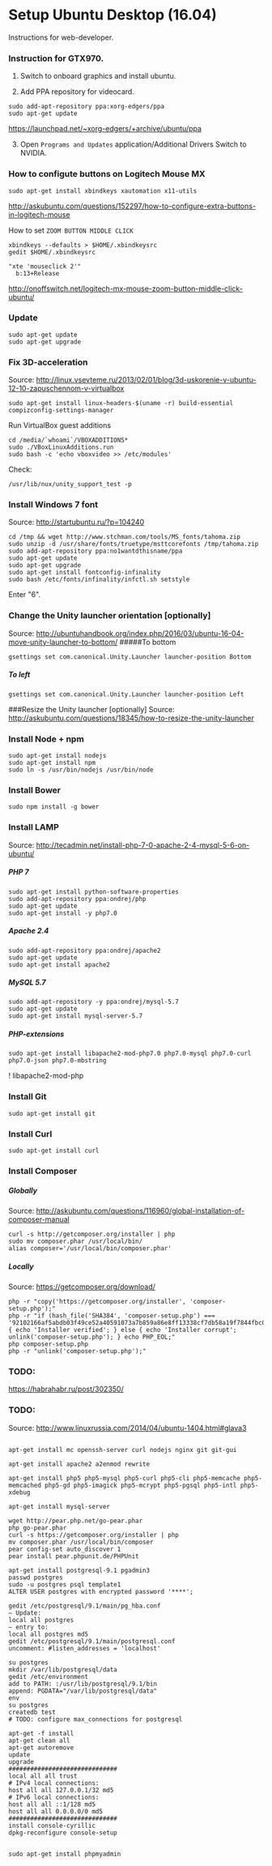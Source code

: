 Setup Ubuntu Desktop (16.04)
============
Instructions for web-developer.

### Instruction for GTX970.
1. Switch to onboard graphics and install ubuntu.

2. Add PPA repository for videocard.
```
sudo add-apt-repository ppa:xorg-edgers/ppa
sudo apt-get update
```
https://launchpad.net/~xorg-edgers/+archive/ubuntu/ppa

3. Open `Programs and Updates` application/Additional Drivers
Switch to NVIDIA.

### How to configute buttons on Logitech Mouse MX
```
sudo apt-get install xbindkeys xautomation x11-utils
```
http://askubuntu.com/questions/152297/how-to-configure-extra-buttons-in-logitech-mouse

How to set `ZOOM BUTTON MIDDLE CLICK`
```
xbindkeys --defaults > $HOME/.xbindkeysrc
gedit $HOME/.xbindkeysrc
```
```
"xte 'mouseclick 2'"
  b:13+Release
 ```
http://onoffswitch.net/logitech-mx-mouse-zoom-button-middle-click-ubuntu/

### Update
```
sudo apt-get update
sudo apt-get upgrade
```

### Fix 3D-acceleration
Source: http://linux.vsevteme.ru/2013/02/01/blog/3d-uskorenie-v-ubuntu-12-10-zapuschennom-v-virtualbox
```
sudo apt-get install linux-headers-$(uname -r) build-essential compizconfig-settings-manager
```
Run VirtualBox guest additions
```
cd /media/`whoami`/VBOXADDITIONS*
sudo ./VBoxLinuxAdditions.run
sudo bash -c 'echo vboxvideo >> /etc/modules'
```
Check:
```
/usr/lib/nux/unity_support_test -p
```

### Install Windows 7 font
Source: http://startubuntu.ru/?p=104240
```
cd /tmp && wget http://www.stchman.com/tools/MS_fonts/tahoma.zip
sudo unzip -d /usr/share/fonts/truetype/msttcorefonts /tmp/tahoma.zip
sudo add-apt-repository ppa:no1wantdthisname/ppa
sudo apt-get update
sudo apt-get upgrade
sudo apt-get install fontconfig-infinality
sudo bash /etc/fonts/infinality/infctl.sh setstyle
```
Enter "6".

### Change the Unity launcher orientation [optionally]
Source: http://ubuntuhandbook.org/index.php/2016/03/ubuntu-16-04-move-unity-launcher-to-bottom/
#####To bottom
```
gsettings set com.canonical.Unity.Launcher launcher-position Bottom
```
##### To left
```
gsettings set com.canonical.Unity.Launcher launcher-position Left
```

###Resize the Unity launcher [optionally]
Source: http://askubuntu.com/questions/18345/how-to-resize-the-unity-launcher

### Install Node + npm
```
sudo apt-get install nodejs
sudo apt-get install npm
sudo ln -s /usr/bin/nodejs /usr/bin/node
```

### Install Bower
```
sudo npm install -g bower
```

### Install LAMP
Source: http://tecadmin.net/install-php-7-0-apache-2-4-mysql-5-6-on-ubuntu/

##### PHP 7
```
sudo apt-get install python-software-properties
sudo add-apt-repository ppa:ondrej/php
sudo apt-get update
sudo apt-get install -y php7.0
```
##### Apache 2.4
```
sudo add-apt-repository ppa:ondrej/apache2
sudo apt-get update
sudo apt-get install apache2
```
##### MySQL 5.7
```
sudo add-apt-repository -y ppa:ondrej/mysql-5.7
sudo apt-get update
sudo apt-get install mysql-server-5.7
```
##### PHP-extensions
```
sudo apt-get install libapache2-mod-php7.0 php7.0-mysql php7.0-curl php7.0-json php7.0-mbstring
```
! libapache2-mod-php

### Install Git
```
sudo apt-get install git
```

### Install Curl
```
sudo apt-get install curl
```

### Install Composer
##### Globally
Source: http://askubuntu.com/questions/116960/global-installation-of-composer-manual
```
curl -s http://getcomposer.org/installer | php
sudo mv composer.phar /usr/local/bin/
alias composer='/usr/local/bin/composer.phar'
```
##### Locally
Source: https://getcomposer.org/download/
```
php -r "copy('https://getcomposer.org/installer', 'composer-setup.php');"
php -r "if (hash_file('SHA384', 'composer-setup.php') === '92102166af5abdb03f49ce52a40591073a7b859a86e8ff13338cf7db58a19f7844fbc0bb79b2773bf30791e935dbd938') { echo 'Installer verified'; } else { echo 'Installer corrupt'; unlink('composer-setup.php'); } echo PHP_EOL;"
php composer-setup.php
php -r "unlink('composer-setup.php');"
```



### TODO:
https://habrahabr.ru/post/302350/

### TODO:
Source: http://www.linuxrussia.com/2014/04/ubuntu-1404.html#glava3
```

apt-get install mc openssh-server curl nodejs nginx git git-gui

apt-get install apache2 a2enmod rewrite

apt-get install php5 php5-mysql php5-curl php5-cli php5-memcache php5-memcached php5-gd php5-imagick php5-mcrypt php5-pgsql php5-intl php5-xdebug

apt-get install mysql-server

wget http://pear.php.net/go-pear.phar
php go-pear.phar
curl -s https://getcomposer.org/installer | php
mv composer.phar /usr/local/bin/composer
pear config-set auto_discover 1
pear install pear.phpunit.de/PHPUnit

apt-get install postgresql-9.1 pgadmin3
passwd postgres
sudo -u postgres psql template1
ALTER USER postgres with encrypted password '****';

gedit /etc/postgresql/9.1/main/pg_hba.conf
— Update:
local all postgres
— entry to:
local all postgres md5
gedit /etc/postgresql/9.1/main/postgresql.conf
uncomment: #listen_addresses = 'localhost'

su postgres
mkdir /var/lib/postgresql/data
gedit /etc/environment
add to PATH: :/usr/lib/postgresql/9.1/bin
append: PGDATA="/var/lib/postgresql/data"
env
su postgres
createdb test
# TODO: configure max_connections for postgresql

apt-get -f install
apt-get clean all
apt-get autoremove
update
upgrade
##############################
local all all trust
# IPv4 local connections:
host all all 127.0.0.1/32 md5
# IPv6 local connections:
host all all ::1/128 md5
host all all 0.0.0.0/0 md5
##############################
install console-cyrillic
dpkg-reconfigure console-setup


sudo apt-get install phpmyadmin
```
